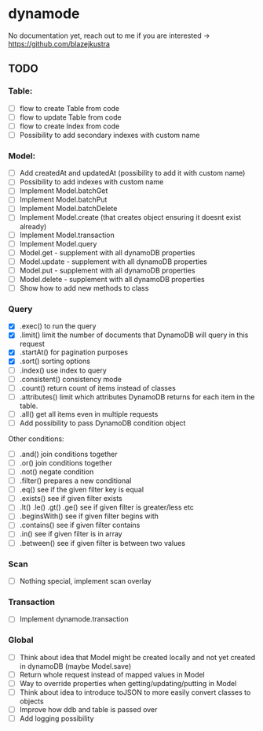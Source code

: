 # dynamode

No documentation yet, reach out to me if you are interested -> https://github.com/blazejkustra

## TODO

### Table:

* [ ] flow to create Table from code
* [ ] flow to update Table from code
* [ ] flow to create Index from code
* [ ] Possibility to add secondary indexes with custom name

### Model:

* [ ] Add createdAt and updatedAt (possibility to add it with custom name)
* [ ] Possibility to add indexes with custom name
* [ ] Implement Model.batchGet
* [ ] Implement Model.batchPut
* [ ] Implement Model.batchDelete
* [ ] Implement Model.create (that creates object ensuring it doesnt exist already)
* [ ] Implement Model.transaction
* [ ] Implement Model.query
* [ ] Model.get - supplement with all dynamoDB properties
* [ ] Model.update - supplement with all dynamoDB properties
* [ ] Model.put - supplement with all dynamoDB properties
* [ ] Model.delete - supplement with all dynamoDB properties
* [ ] Show how to add new methods to class

### Query

* [X] .exec() to run the query
* [X] .limit() limit the number of documents that DynamoDB will query in this request
* [X] .startAt() for pagination purposes
* [X] .sort() sorting options
* [ ] .index() use index to query
* [ ] .consistent() consistency mode
* [ ] .count() return count of items instead of classes
* [ ] .attributes() limit which attributes DynamoDB returns for each item in the table.
* [ ] .all() get all items even in multiple requests
* [ ] Add possibility to pass DynamoDB condition object

Other conditions:

* [ ] .and() join conditions together
* [ ] .or() join conditions together
* [ ] .not() negate condition
* [ ] .filter() prepares a new conditional
* [ ] .eq() see if the given filter key is equal
* [ ] .exists() see if given filter exists
* [ ] .lt() .le() .gt() .ge() see if given filter is greater/less etc
* [ ] .beginsWith() see if given filter begins with
* [ ] .contains() see if given filter contains
* [ ] .in() see if given filter is in array
* [ ] .between() see if given filter is between two values

### Scan

* [ ] Nothing special, implement scan overlay

### Transaction

* [ ] Implement dynamode.transaction

### Global

* [ ] Think about idea that Model might be created locally and not yet created in dynamoDB (maybe Model.save)
* [ ] Return whole request instead of mapped values in Model
* [ ] Way to override properties when getting/updating/putting in Model
* [ ] Think about idea to introduce toJSON to more easily convert classes to objects
* [ ] Improve how ddb and table is passed over
* [ ] Add logging possibility
